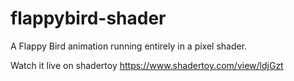 flappybird-shader
=================

A Flappy Bird animation running entirely in a pixel shader.

Watch it live on shadertoy https://www.shadertoy.com/view/ldjGzt
